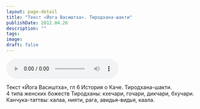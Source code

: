 ```yaml
---
layout: page-detail
title: "Текст «Йога Васиштха». Тиродхана-шакти"
publishDate: 2012.04.26
description: ""
tags:
image:
draft: false
---
```


<audio title="2012.04.26 - Текст «Йога Васиштха». Тиродхана-шакти.mp3" src="/upload/iblock/3e4/3e4304f46bf8149a0cc8f9eda3ce9acf.mp3" controls=""></audio>

 Текст «Йога Васиштха», гл 6 История о Каче. Тиродхана-шакти.  
 4 типа женских божеств Тиродханы: кхечари, гочари, дикчари, бхучари.   
 Канчука-таттвы: калаа, нияти, рага, авидья-видья, каала.  

  

